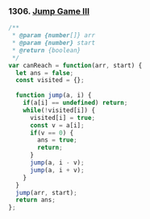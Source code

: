 ### 1306. [Jump Game III](https://leetcode.com/problems/jump-game-iii/)
```javascript
/**
 * @param {number[]} arr
 * @param {number} start
 * @return {boolean}
 */
var canReach = function(arr, start) {
  let ans = false;
  const visited = {};
  
  function jump(a, i) {
    if(a[i] == undefined) return;
    while(!visited[i]) {
      visited[i] = true;
      const v = a[i];
      if(v == 0) {
        ans = true;
        return; 
      }
      jump(a, i - v);
      jump(a, i + v);
    }
  }
  jump(arr, start);
  return ans;
};
```
